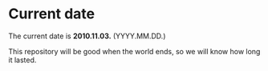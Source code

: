 # Current date

The current date is **2010.11.03.** (YYYY.MM.DD.)

This repository will be good when the world ends, so we will know how long it lasted.